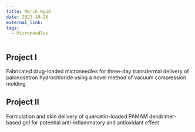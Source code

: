 ```yaml
---
title: Merck KgaA
date: 2023-10-26
external_link: 
tags:
  - Microneedles
---
```


## Project I

Fabricated drug-loaded microneedles for three-day transdermal delivery of palonosetron hydrochloride using a novel method of vacuum compression molding

## Project II

Formulation and skin delivery of quercetin-loaded PAMAM dendrimer-based gel for potential anti-inflammatory and antioxidant effect

<!--more-->
